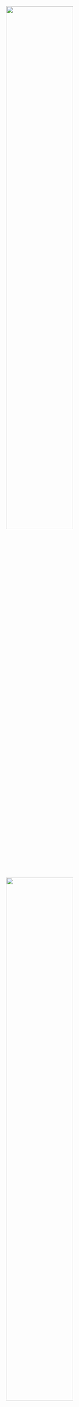 <img src="https://i.imgur.com/XX5LkEv.png" width="60%">
<img src="https://i.imgur.com/iaMDuzN.png" width="60%">
<img src="https://i.imgur.com/zvkCR8x.png" width="60%">
<img src="https://i.imgur.com/uVrcgXZ.png" width="60%">
<img src="https://i.imgur.com/NXoSAeK.png" width="60%">
<img src="https://i.imgur.com/nvHezH1.png" width="60%">
<img src="https://i.imgur.com/2JmkVVE.png" width="60%">
<img src="https://i.imgur.com/i7CoUY6.png" width="60%">
<img src="https://i.imgur.com/604fYkv.png" width="60%">
<img src="https://i.imgur.com/X8wo9hR.png" width="60%">
<img src="https://i.imgur.com/CPb4eu7.png" width="60%">
<img src="https://i.imgur.com/w5P0RXN.png" width="60%">
<img src="https://i.imgur.com/w92OZjI.png" width="60%">
<img src="https://i.imgur.com/vYaoNIX.png" width="60%">
<img src="https://i.imgur.com/fl8WlcG.png" width="60%">
<img src="https://i.imgur.com/7aOehp5.png" width="60%">
<img src="https://i.imgur.com/7MMXBlD.png" width="60%">
<img src="https://i.imgur.com/WRQqofe.png" width="60%">
<img src="https://i.imgur.com/i0ZLus5.png" width="60%">
<img src="" width="60%" alt="subnet">
<img src="https://i.imgur.com/2mqy5Cd.png" width="60%">
<img src="https://i.imgur.com/cKSkiaq.png" width="60%">
<img src="" width="60%">
<img src="" width="60%">
<img src="" width="60%">
<img src="" width="60%">
<img src="" width="60%">
<img src="" width="60%">
<img src="" width="60%">
<img src="" width="60%">
<img src="" width="60%">
<img src="" width="60%">
<img src="" width="60%">
<img src="" width="60%">
<img src="" width="60%">
<img src="" width="60%">
<img src="" width="60%">
<img src="" width="60%">
<img src="" width="60%">
<img src="" width="60%">
<img src="" width="60%">
<img src="" width="60%">
<img src="" width="60%">
<img src="" width="60%">
<img src="" width="60%">
<img src="" width="60%">
<img src="" width="60%">
<img src="" width="60%">
<img src="" width="60%">
<img src="" width="60%">
<img src="" width="60%">
<img src="" width="60%">
<img src="" width="60%">
<img src="" width="60%">

